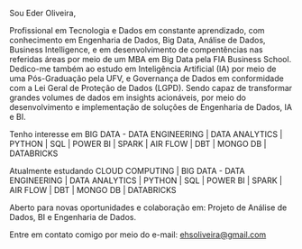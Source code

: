 Sou Eder Oliveira,

Profissional em Tecnologia e Dados em constante aprendizado, com conhecimento em Engenharia de Dados, Big Data, Análise de Dados, Business Intelligence, 
e em desenvolvimento de compentências nas referidas áreas por meio de um MBA em Big Data pela FIA Business School.
Dedico-me também ao estudo em Inteligência Artificial (IA) por meio de uma Pós-Graduação pela UFV, e Governança de Dados em conformidade com a Lei Geral de Proteção de Dados (LGPD). 
Sendo capaz de transformar grandes volumes de dados em insights acionáveis, por meio do desenvolvimento e implementação de soluções de Engenharia de Dados, IA e BI.


Tenho interesse em BIG DATA - DATA ENGINEERING | DATA ANALYTICS | PYTHON | SQL | POWER BI | SPARK | AIR FLOW | DBT | MONGO DB | DATABRICKS

Atualmente estudando CLOUD COMPUTING | BIG DATA - DATA ENGINEERING | DATA ANALYTICS | PYTHON | SQL | POWER BI | SPARK | AIR FLOW | DBT | MONGO DB | DATABRICKS

Aberto para novas oportunidades e colaboração em: Projeto de Análise de Dados, BI e Engenharia de Dados.

Entre em contato comigo por meio do e-mail: ehsoliveira@gmail.com 


<!---
Eder-Oliver/Eder-Oliver is a ✨ special ✨ repository because its `README.md` (this file) appears on your GitHub profile.
You can click the Preview link to take a look at your changes.
--->
